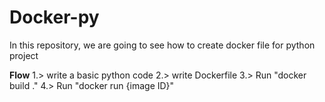 # Docker-py
In this repository, we are going to see how to create docker file for python project

**Flow**
1.> write a basic python code
2.> write Dockerfile
3.> Run "docker build ."
4.> Run "docker run {image ID}"